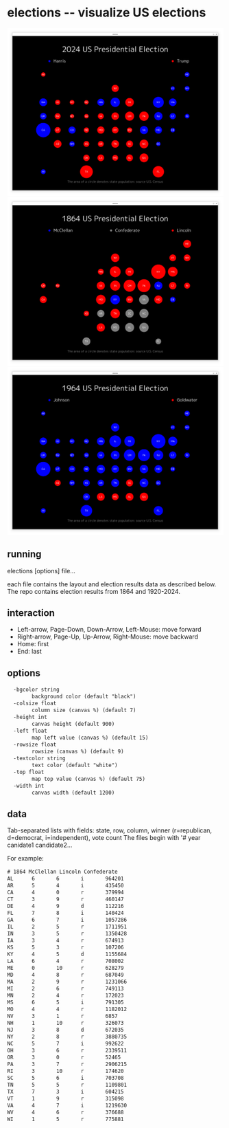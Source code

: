 # elections -- visualize US elections
![elections](elections.png)
![1864](1864.png)
![1964](1964.png)

## running

elections [options] file...

each file contains the layout and election results data as described below.
The repo contains election results from 1864 and 1920-2024.

## interaction
* Left-arrow, Page-Down, Down-Arrow, Left-Mouse: move forward
* Right-arrow, Page-Up, Up-Arrow, Right-Mouse: move backward
* Home: first 
* End: last

## options
```
  -bgcolor string
        background color (default "black")
  -colsize float
        column size (canvas %) (default 7)
  -height int
        canvas height (default 900)
  -left float
        map left value (canvas %) (default 15)
  -rowsize float
        rowsize (canvas %) (default 9)
  -textcolor string
        text color (default "white")
  -top float
        map top value (canvas %) (default 75)
  -width int
        canvas width (default 1200)
```
## data

Tab-separated lists with fields: state, row, column, winner (r=republican, d=democrat, i=independent), vote count
The files begin with '# year canidate1 candidate2...

For example:

```
# 1864 McClellan Lincoln Confederate
AL      6       6       i       964201
AR      5       4       i       435450
CA      4       0       r       379994
CT      3       9       r       460147
DE      4       9       d       112216
FL      7       8       i       140424
GA      6       7       i       1057286
IL      2       5       r       1711951
IN      3       5       r       1350428
IA      3       4       r       674913
KS      5       3       r       107206
KY      4       5       d       1155684
LA      6       4       r       708002
ME      0       10      r       628279
MD      4       8       r       687049
MA      2       9       r       1231066
MI      2       6       r       749113
MN      2       4       r       172023
MS      6       5       i       791305
MO      4       4       r       1182012
NV      3       1       r       6857
NH      1       10      r       326073
NJ      3       8       d       672035
NY      2       8       r       3880735
NC      5       7       i       992622
OH      3       6       r       2339511
OR      3       0       r       52465
PA      3       7       r       2906215
RI      3       10      r       174620
SC      5       6       i       703708
TN      5       5       r       1109801
TX      7       3       i       604215
VT      1       9       r       315098
VA      4       7       i       1219630
WV      4       6       r       376688
WI      1       5       r       775881
```